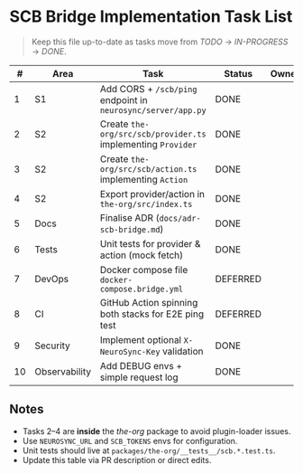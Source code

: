 # SCB Bridge Implementation Task List

> Keep this file up-to-date as tasks move from _TODO_ → _IN-PROGRESS_ → _DONE_.

| #   | Area          | Task                                                         | Status   | Owner |
| --- | ------------- | ------------------------------------------------------------ | -------- | ----- |
| 1   | S1            | Add CORS + `/scb/ping` endpoint in `neurosync/server/app.py` | DONE     |       |
| 2   | S2            | Create `the-org/src/scb/provider.ts` implementing `Provider` | DONE     |       |
| 3   | S2            | Create `the-org/src/scb/action.ts` implementing `Action`     | DONE     |       |
| 4   | S2            | Export provider/action in `the-org/src/index.ts`             | DONE     |       |
| 5   | Docs          | Finalise ADR (`docs/adr-scb-bridge.md`)                      | DONE     |       |
| 6   | Tests         | Unit tests for provider & action (mock fetch)                | DONE     |       |
| 7   | DevOps        | Docker compose file `docker-compose.bridge.yml`              | DEFERRED |       |
| 8   | CI            | GitHub Action spinning both stacks for E2E ping test         | DEFERRED |       |
| 9   | Security      | Implement optional `X-NeuroSync-Key` validation              | DONE     |       |
| 10  | Observability | Add DEBUG envs + simple request log                          | DONE     |       |

## Notes

- Tasks 2–4 are **inside** the _the-org_ package to avoid plugin-loader issues.
- Use `NEUROSYNC_URL` and `SCB_TOKENS` envs for configuration.
- Unit tests should live at `packages/the-org/__tests__/scb.*.test.ts`.
- Update this table via PR description or direct edits.
